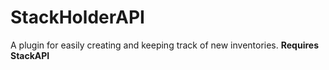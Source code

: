 # StackHolderAPI
A plugin for easily creating and keeping track of new inventories.
**Requires StackAPI**